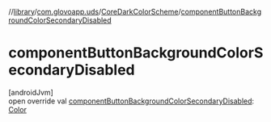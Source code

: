 //[library](../../../index.md)/[com.glovoapp.uds](../index.md)/[CoreDarkColorScheme](index.md)/[componentButtonBackgroundColorSecondaryDisabled](component-button-background-color-secondary-disabled.md)

# componentButtonBackgroundColorSecondaryDisabled

[androidJvm]\
open override val [componentButtonBackgroundColorSecondaryDisabled](component-button-background-color-secondary-disabled.md): [Color](https://developer.android.com/reference/kotlin/androidx/compose/ui/graphics/Color.html)
